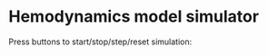 # Hemodynamics model simulator

Press buttons to start/stop/step/reset simulation:
<bdl-fmi id="idfmi" src="Physiolibrary_Fluid_Examples_Fernandez2013_PulsatileCirculation.js" fminame="Physiolibrary_Fluid_Examples_Fernandez2013_PulsatileCirculation" tolerance="0.000001" starttime="0" fstepsize="0.01" guid="{2bf08778-0486-4d6a-a11e-ad62e37621f7}" valuereferences="637534373" valuelabels="aorta.pressure" inputs="id1,16777337,1,60" inputlabels="heartRate.k"></bdl-fmi>

<bdl-range id="id1" title="Heart rate" min="30" max="180" default="60" step="1" maxlength="2"></bdl-range>

<bdl-chartjs-time id="id10" width="300" height="200" fromid="idfmi" labels="Aorta pressure" initialdata="" refindex="0" refvalues="1"></bdl-chartjs-time>
